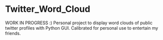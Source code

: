 # Twitter_Word_Cloud
 WORK IN PROGRESS :) Personal project to display word clouds of public twitter profiles with Python GUI. Calibrated for personal use to entertain my friends. 
